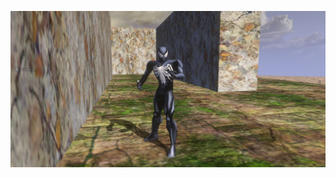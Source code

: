 ![Screenshot](https://github.com/jackrabbit72380/Ho4kmmm/blob/master/common/H3EK/tags/rxk1ng/objects/characters/spideysymbiote/preview.jpg)

